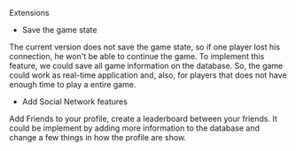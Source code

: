 Extensions

- Save the game state

The current version does not save the game state, so if one player lost his connection, he won't be able to continue the game.
To implement this feature, we could save all game information on the database. So, the game could work as real-time application and, also, for players
that does not have enough time to play a entire game.

- Add Social Network features

Add Friends to your profile, create a leaderboard between your friends. It could be implement by adding more information to the database and change a few things in how the profile are show.